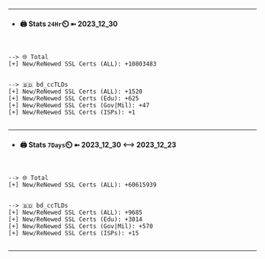 

---
- #### 🖨️ **Stats** `24Hr`⏲️ ➼ 2023_12_30
```console


--> 🌐 Total
[+] New/ReNewed SSL Certs (ALL): +10803483


--> 🇧🇩 bd_ccTLDs
[+] New/ReNewed SSL Certs (ALL): +1520
[+] New/ReNewed SSL Certs (Edu): +625
[+] New/ReNewed SSL Certs (Gov|Mil): +47
[+] New/ReNewed SSL Certs (ISPs): +1


```

---
- #### 🖨️ **Stats** `7Days`⏲️ ➼ 2023_12_30 <--> 2023_12_23
```console


--> 🌐 Total
[+] New/ReNewed SSL Certs (ALL): +60615939


--> 🇧🇩 bd_ccTLDs
[+] New/ReNewed SSL Certs (ALL): +9685
[+] New/ReNewed SSL Certs (Edu): +3014
[+] New/ReNewed SSL Certs (Gov|Mil): +570
[+] New/ReNewed SSL Certs (ISPs): +15


```

---

